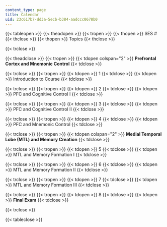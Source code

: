 ```yaml
---
content_type: page
title: Calendar
uid: 23c617b7-dd3a-5ecb-b384-aadccc0678b0
---
```


{{< tableopen >}}
{{< theadopen >}}
{{< tropen >}}
{{< thopen >}}
SES #
{{< thclose >}}
{{< thopen >}}
Topics
{{< thclose >}}

{{< trclose >}}

{{< theadclose >}}
{{< tropen >}}
{{< tdopen colspan="2" >}}
**Prefrontal Cortex and Mnemonic Control**
{{< tdclose >}}

{{< trclose >}}
{{< tropen >}}
{{< tdopen >}}
1
{{< tdclose >}}
{{< tdopen >}}
Introduction to Course
{{< tdclose >}}

{{< trclose >}}
{{< tropen >}}
{{< tdopen >}}
2
{{< tdclose >}}
{{< tdopen >}}
PFC and Cognitive Control I
{{< tdclose >}}

{{< trclose >}}
{{< tropen >}}
{{< tdopen >}}
3
{{< tdclose >}}
{{< tdopen >}}
PFC and Cognitive Control II
{{< tdclose >}}

{{< trclose >}}
{{< tropen >}}
{{< tdopen >}}
4
{{< tdclose >}}
{{< tdopen >}}
PFC and Mnemonic Control
{{< tdclose >}}

{{< trclose >}}
{{< tropen >}}
{{< tdopen colspan="2" >}}
**Medial Temporal Lobe (MTL) and Memory Creation**
{{< tdclose >}}

{{< trclose >}}
{{< tropen >}}
{{< tdopen >}}
5
{{< tdclose >}}
{{< tdopen >}}
MTL and Memory Formation I
{{< tdclose >}}

{{< trclose >}}
{{< tropen >}}
{{< tdopen >}}
6
{{< tdclose >}}
{{< tdopen >}}
MTL and Memory Formation II
{{< tdclose >}}

{{< trclose >}}
{{< tropen >}}
{{< tdopen >}}
7
{{< tdclose >}}
{{< tdopen >}}
MTL and Memory Formation III
{{< tdclose >}}

{{< trclose >}}
{{< tropen >}}
{{< tdopen >}}
8
{{< tdclose >}}
{{< tdopen >}}
**Final Exam**
{{< tdclose >}}

{{< trclose >}}

{{< tableclose >}}